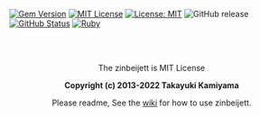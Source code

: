 [![Gem Version](https://badge.fury.io/rb/zinbeijett.svg)](http://badge.fury.io/rb/zinbeijett) [![MIT License](http://img.shields.io/badge/license-MIT-blue.svg?style=flat)](LICENSE) [![License: MIT](https://img.shields.io/badge/License-MIT-yellow.svg)](https://opensource.org/licenses/MIT) ![GitHub release](https://img.shields.io/github/release/takkii/zinbeijett.svg?style=flat) [![GitHub Status](https://img.shields.io/github/last-commit/takkii/zinbeijett.svg?style=flat)](GitHub) [![Ruby](https://github.com/takkii/zinbeijett/actions/workflows/ruby.yml/badge.svg?branch=main)](https://github.com/takkii/zinbeijett/actions/workflows/ruby.yml)

<br /><br />

<div align="center">
  <p> The zinbeijett is MIT License </p>
  <b> Copyright (c) 2013-2022 Takayuki Kamiyama </b>
  <p> Please readme, See the <a href="https://github.com/takkii/zinbeijett/wiki/%E4%BB%95%E6%A7%98">wiki</a> for how to use zinbeijett. </p>
</div>

<br />
